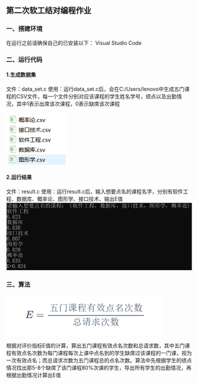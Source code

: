 ## 第二次软工结对编程作业
### 一、搭建环境
在运行之前请确保自己的已安装以下：
Visual Studio Code
### 二、运行代码
#### 1.生成数据集
文件：data_set.c
使用：运行data_set.c后，会在C:/Users/lenovo中生成五门课程的CSV文件，每一个文件分别对应该课程的学生姓名学号，绩点以及出勤情况，其中1表示出席该次课程，0表示缺席该次课程

![image](https://github.com/llj032002426/calltheroll/blob/main/csvflie.png)
#### 2.运行结果
文件：result.c
使用：运行result.c后，输入想要点名的课程名字，分别有软件工程、数据库、概率论、图形学、接口技术、输出E值
![image](https://github.com/llj032002426/calltheroll/blob/main/picture_result.png)
### 三、算法
![image](https://raw.githubusercontent.com/llj032002426/calltheroll/main/E_value.png)

根据对评价指标E值的计算，算出五门课程有效点名次数和总请求数，其中五门课程有效点名次数为每门课程每次上课中点名到的学生缺席过该课程的一门课，视为一次有效点名；而总请求次数为五门课程总的点名次数。算法中先根据学生的绩点情况找出那5-8个缺席了该门课程80%次课的学生，导出所有学生的出勤情况，再根据出勤情况计算出E值
